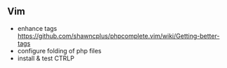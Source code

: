 Vim
---

- enhance tags
  https://github.com/shawncplus/phpcomplete.vim/wiki/Getting-better-tags
- configure folding of php files
- install & test CTRLP

